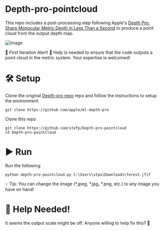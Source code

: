 # Depth-pro-pointcloud
This repo includes a post-processing step following Apple's [Depth Pro: Sharp Monocular Metric Depth in Less Than a Second](https://arxiv.org/abs/2410.02073) to produce a point cloud from the output depth map.

![image](https://github.com/user-attachments/assets/839a835b-55ec-417a-8413-c67d7b585f01)

🚀 First Iteration Alert! 🚀
Help is needed to ensure that the code outputs a point cloud in the metric system. Your expertise is welcomed!

# 🛠️ Setup 
Clone the original [Depth-pro repo](https://github.com/apple/ml-depth-pro) repo and follow the instructions to setup the environment

 ```
git clone https://github.com/apple/ml-depth-pro
```

Clone this repo

 ```
git clone https://github.com/stefp/Depth-pro-pointcloud
cd Depth-pro-pointcloud
```

# ▶️ Run 
Run the following
 ```
python depth-pro-pointcloud.py C:\Users\stpu\Downloads\forest.jfif
```

💡 Tip: You can change the image (*.jpeg, *.jpg, *.png, etc.) to any image you have on hand!

# 🙏 Help Needed!
It seems the output scale might be off. Anyone willing to help fix this? 🤔

